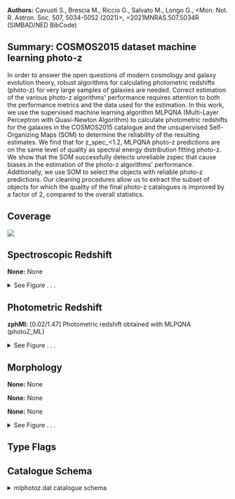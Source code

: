 

**Authors:** Cavuoti S., Brescia M., Riccio G., Salvato M., Longo G., <Mon. Not. R. Astron. Soc. 507, 5034-5052 (2021)>, =2021MNRAS.507.5034R (SIMBAD/NED BibCode)

## Summary: COSMOS2015 dataset machine learning photo-z

In order to answer the open questions of modern cosmology and galaxy evolution theory, robust algorithms for calculating photometric redshifts (photo-z) for very large samples of galaxies are needed. Correct estimation of the various photo-z algorithms' performance requires attention to both the performance metrics and the data used for the estimation. In this work, we use the supervised machine learning algorithm MLPQNA (Multi-Layer Perceptron with Quasi-Newton Algorithm) to calculate photometric redshifts for the galaxies in the COSMOS2015 catalogue and the unsupervised Self-Organizing Maps (SOM) to determine the reliability of the resulting estimates. We find that for z_spec_<1.2, MLPQNA photo-z predictions are on the same level of quality as spectral energy distribution fitting photo-z. We show that the SOM successfully detects unreliable zspec that cause biases in the estimation of the photo-z algorithms' performance. Additionally, we use SOM to select the objects with reliable photo-z predictions. Our cleaning procedures allow us to extract the subset of objects for which the quality of the final photo-z catalogues is improved by a factor of 2, compared to the overall statistics.

## Coverage 

 

 
![](https://github.com/joshgithubbin/Lestrade/blob/main/pages/J_MNRAS_507_5034/im/coverage.png?raw=true)

## Spectroscopic Redshift 



**None:** None 




<details><summary>See Figure . . .</summary>

![](https://github.com/joshgithubbin/Lestrade/blob/main/pages/J_MNRAS_507_5034/im/ZSP.png?raw=true)

</details>

## Photometric Redshift 



**zphMl:** [0.02/1.47] Photometric redshift obtained with MLPQNA (photoZ_ML) 




<details><summary>See Figure . . .</summary>

![](https://github.com/joshgithubbin/Lestrade/blob/main/pages/J_MNRAS_507_5034/im//ZPH.png?raw=true)

</details>

## Morphology 



**None:** None 

**None:** None 

**None:** None 




<details><summary>See Figure . . .</summary>

![](https://github.com/joshgithubbin/Lestrade/blob/main/pages/J_MNRAS_507_5034/im//morphology.png?raw=true)

</details>
                      
## Type Flags 





## Catalogue Schema 



<details>
<summary>mlphotoz.dat catalogue schema</summary>

| Bytes   | Format   | Units   | Label       | Explanations                                                                                                                                                       |
|:--------|:---------|:--------|:------------|:-------------------------------------------------------------------------------------------------------------------------------------------------------------------|
| 1- 18   | F18.14   | deg     | RAdeg       | [149.41/150.79] Right ascension (J2000)                                                                                                                            |
| 20- 37  | F18.16   | deg     | DEdeg       | [1.61/2.82] Declination (J2000)                                                                                                                                    |
| 39- 44  | I6       | ---     | Seq         | Object ID in the original COSMOS2015 catalog, Laigle et al., 2016, Cat. J/ApJS/224/24)                                                                             |
| 46- 50  | A5       | ---     | dataset     | [Run Test Train] A flag indicating whether the object was included in the train, test or run samples during MLPQNA training                                        |
| 52- 71  | F20.18   | ---     | zphMl       | [0.02/1.47] Photometric redshift obtained with MLPQNA (photoZ_ML)                                                                                                  |
| 73- 95  | E23.17   | ---     | zphMlCoeff  | ?=-99.99 In-cell outlier coefficient for ML photo-z (photoZ_ML_outlCoeff) (1)                                                                                      |
| 97-116  | F20.18   | ---     | zphSED      | [0.0/4.72] SED fitting photometric redshift derived from the COSMOS2015 (photoZ_SED)                                                                               |
| 118-140 | E23.17   | ---     | zphSEDCoeff | ?=-99.99 In-cell outlier coefficient for SED fitting photo-z (photoZ_SED_outlCoeff) (1)                                                                            |
| 142-164 | E23.17   | ---     | resML-SED   | [-1.11/0.75] Residuals between ML and SED fitting photo-z calculated as resid=(z_SED-z_ML)/(1+z_SED)  (residML_SED)                                                |
| 166-188 | E23.17   | ---     | zspCoeff    | ?=-99.99 In-cell outlier coefficient for spec-z (specZ_outlCoeff) (1)                                                                                              |
| 190-194 | F5.1     | ---     | tMO         | Occupation of the SOM cell, to which this object belongs, by the train dataset (trainMapOccupation) Note (1): objects are considered to be outliers if |*Coeff|>3. |

**Note**: objects are considered to be outliers if |*Coeff|>3.

</details>

        
        
